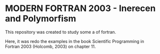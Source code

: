 # MODERN FORTRAN 2003 - Inerecen and Polymorfism

This repository was created to study some a of fortran.

Here, it was redo the examples in the book Scientific Programming in Fortran 2003 (Holcomb, 2003) on chapter 11.


